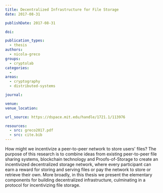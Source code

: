 ```yaml
---
title: Decentralized Infrastructure for File Storage
date: 2017-08-31

publishDate: 2017-08-31

doi:

publication_types:
  - thesis
authors:
  - nicola-greco
groups:
  - cryptolab
categories:
  - 
areas:
  - cryptography
  - distributed-systems

journal:

venue:
venue_location:

url_source: https://dspace.mit.edu/handle/1721.1/113976

resources:
  - src: greco2017.pdf
  - src: cite.bib
---
```

How might we incentivize a peer-to-peer network to store users' files? The purpose of this research is to combine ideas from existing peer-to-peer file sharing systems, blockchain technology and Proofs-of-Storage to create an incentivized decentralized storage network, where every participant can earn a reward for storing and serving files or pay the network to store or retrieve their own. More broadly, in this thesis we present the elementary components for building decentralized infrastructure, culminating in a protocol for incentivizing file storage.
